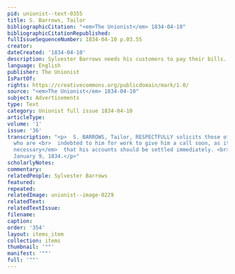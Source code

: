 ```yaml
---
pid: unionist--text-0355
title: S. Barrows, Tailor
bibliographicCitation: "<em>The Unionist</em> 1834-04-10"
bibliographicCitationRepublished: 
fullIssueSequenceNumber: 1834-04-10 p.03.55
creator: 
dateCreated: '1834-04-10'
description: Sylvester Barrows needs his customers to pay their bills.
language: English
publisher: The Unionist
IsPartOf: 
rights: https://creativecommons.org/publicdomain/mark/1.0/
source: "<em>The Unionist</em> 1834-04-10"
subject: Advertisements
type: Text
category: Unionist full issue 1834-04-10
articleType: 
volume: '1'
issue: '36'
transcription: "<p>  S. BARROWS, Tailor, RESPECTFULLY solicits those of his customers
  who are <br>  indebted to him for work to give him a call soon, as it is <br>  <em>absolutely
  necessary</em>  that his accounts should be settled immediately. <br></p><p>Brooklyn,
  January 9, 1834.</p>"
scholarlyNotes: 
commentary: 
relatedPeople: Sylvester Barrows
featured: 
repeated: 
relatedImage: unionist--image-0229
relatedText: 
relatedTextIssue: 
filename: 
caption: 
order: '354'
layout: items_item
collection: items
thumbnail: '""'
manifest: '""'
full: '""'
---
```

